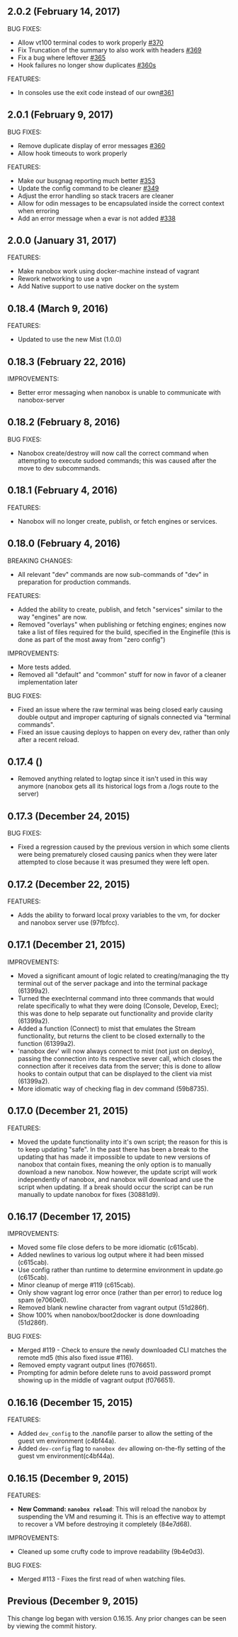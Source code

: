 ## 2.0.2 (February 14, 2017)

BUG FIXES: 
  - Allow vt100 terminal codes to work properly [#370](https://github.com/nanobox-io/nanobox/pull/370)
  - Fix Truncation of the summary to also work with headers [#369](https://github.com/nanobox-io/nanobox/pull/369)
  - Fix a bug where leftover [#365](https://github.com/nanobox-io/nanobox/issues/365)
  - Hook failures no longer show duplicates [#360s](https://github.com/nanobox-io/nanobox/issues/360s)

FEATURES:
  - In consoles use the exit code instead of our own[#361](https://github.com/nanobox-io/nanobox/issues/361)

## 2.0.1 (February 9, 2017)

BUG FIXES:
  - Remove duplicate display of error messages [#360](https://github.com/nanobox-io/nanobox/issues/360)
  - Allow hook timeouts to work properly

FEATURES:
  - Make our busgnag reporting much better [#353](https://github.com/nanobox-io/nanobox/issues/353)
  - Update the config command to be cleaner [#349](https://github.com/nanobox-io/nanobox/issues/349)
  - Adjust the error handling so stack tracers are cleaner
  - Allow for odin messages to be encapsulated inside the correct context when erroring
  - Add an error message when a evar is not added [#338](https://github.com/nanobox-io/nanobox/issues/338)

## 2.0.0 (January 31, 2017)

FEATURES:
  - Make nanobox work using docker-machine instead of vagrant
  - Rework networking to use a vpn
  - Add Native support to use native docker on the system

## 0.18.4 (March 9, 2016)

FEATURES:
  - Updated to use the new Mist (1.0.0)

## 0.18.3 (February 22, 2016)

IMPROVEMENTS:
  - Better error messaging when nanobox is unable to communicate with nanobox-server


## 0.18.2 (February 8, 2016)

BUG FIXES:
  - Nanobox create/destroy will now call the correct command when attempting to
  execute sudoed commands; this was caused after the move to dev subcommands.

## 0.18.1 (February 4, 2016)

FEATURES:
  - Nanobox will no longer create, publish, or fetch engines or services.

## 0.18.0 (February 4, 2016)

BREAKING CHANGES:
  - All relevant "dev" commands are now sub-commands of "dev" in preparation
  for production commands.

FEATURES:
  - Added the ability to create, publish, and fetch "services" similar to the way
  "engines" are now.
  - Removed "overlays" when publishing or fetching engines; engines now take a
  list of files required for the build, specified in the Enginefile (this is done
  as part of the most away from "zero config")

IMPROVEMENTS:
  - More tests added.
  - Removed all "default" and "common" stuff for now in favor of a cleaner
  implementation later

BUG FIXES:
  - Fixed an issue where the raw terminal was being closed early causing double
  output and improper capturing of signals connected via "terminal commands".
  - Fixed an issue causing deploys to happen on every dev, rather than only after
  a recent reload.

## 0.17.4 ()

  - Removed anything related to logtap since it isn't used in this way anymore
  (nanobox gets all its historical logs from a /logs route to the server)

## 0.17.3 (December 24, 2015)

BUG FIXES:
  - Fixed a regression caused by the previous version in which some clients were
  being prematurely closed causing panics when they were later attempted to close
  because it was presumed they were left open.

## 0.17.2 (December 22, 2015)

FEATURES:
  - Adds the ability to forward local proxy variables to the vm, for docker and
  nanobox server use (97fbfcc).

## 0.17.1 (December 21, 2015)

IMPROVEMENTS:

  - Moved a significant amount of logic related to creating/managing the tty
  terminal out of the server package and into the terminal package (61399a2).
  - Turned the execInternal command into three commands that would relate
  specifically to what they were doing (Console, Develop, Exec); this was done
  to help separate out functionality and provide clarity (61399a2).
  - Added a function (Connect) to mist that emulates the Stream functionality, but returns
  the client to be closed externally to the function (61399a2).
  - 'nanobox dev' will now always connect to mist (not just on deploy), passing
  the connection into its respective sever call, which closes the connection after
  it receives data from the server; this is done to allow hooks to contain output
  that can be displayed to the client via mist (61399a2).
  - More idiomatic way of checking flag in dev command (59b8735).

## 0.17.0 (December 21, 2015)

FEATURES:

  - Moved the update functionality into it's own script; the reason for this is
  to keep updating "safe". In the past there has been a break to the updating
  that has made it impossible to update to new versions of nanobox that contain
  fixes, meaning the only option is to manually download a new nanobox. Now however,
  the update script will work independently of nanobox, and nanobox will download
  and use the script when updating. If a break should occur the script can be
  run manually to update nanobox for fixes (30881d9).

## 0.16.17 (December 17, 2015)

IMPROVEMENTS:

  - Moved some file close defers to be more idiomatic (c615cab).
  - Added newlines to various log output where it had been missed (c615cab).
  - Use config rather than runtime to determine environment in update.go (c615cab).
  - Minor cleanup of merge #119 (c615cab).
  - Only show vagrant log error once (rather than per error) to reduce log spam (e7060e0).
  - Removed blank newline character from vagrant output (51d286f).
  - Show 100% when nanobox/boot2docker is done downloading (51d286f).

BUG FIXES:

  - Merged #119 - Check to ensure the newly downloaded CLI matches the remote md5
  (this also fixed issue #116).
  - Removed empty vagrant output lines (f076651).
  - Prompting for admin before delete runs to avoid password prompt showing up in
  the middle of vagrant output (f076651).

## 0.16.16 (December 15, 2015)

FEATURES:

  - Added `dev_config` to the .nanofile parser to allow the setting of the guest
  vm environment (c4bf44a).
  - Added `dev-config` flag to `nanobox dev` allowing on-the-fly setting of the
  guest vm environment(c4bf44a).

## 0.16.15 (December 9, 2015)

FEATURES:

  - **New Command: `nanobox reload`**: This will reload the nanobox by suspending
  the VM and resuming it. This is an effective way to attempt to recover a VM
  before destroying it completely (84e7d68).

IMPROVEMENTS:

  - Cleaned up some crufty code to improve readability (9b4e0d3).

BUG FIXES:

  - Merged #113 - Fixes the first read of when watching files.


## Previous (December 9, 2015)

This change log began with version 0.16.15. Any prior changes can be seen by viewing
the commit history.
